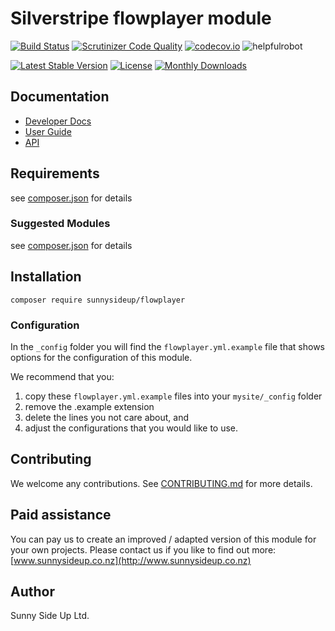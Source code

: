 # Silverstripe flowplayer module
[![Build Status](https://travis-ci.org/sunnysideup/silverstripe-flowplayer.svg?branch=master)](https://travis-ci.org/sunnysideup/silverstripe-flowplayer)
[![Scrutinizer Code Quality](https://scrutinizer-ci.com/g/sunnysideup/silverstripe-flowplayer/badges/quality-score.png?b=master)](https://scrutinizer-ci.com/g/sunnysideup/silverstripe-flowplayer/?branch=master)
[![codecov.io](https://codecov.io/github/sunnysideup/silverstripe-flowplayer/coverage.svg?branch=master)](https://codecov.io/github/sunnysideup/silverstripe-flowplayer?branch=master)
![helpfulrobot](https://helpfulrobot.io/sunnysideup/flowplayer/badge)

[![Latest Stable Version](https://poser.pugx.org/sunnysideup/flowplayer/version)](https://packagist.org/packages/sunnysideup/flowplayer)
[![License](https://poser.pugx.org/sunnysideup/flowplayer/license)](https://packagist.org/packages/sunnysideup/flowplayer)
[![Monthly Downloads](https://poser.pugx.org/sunnysideup/flowplayer/d/monthly)](https://packagist.org/packages/sunnysideup/flowplayer)


## Documentation



 * [Developer Docs](docs/en/INDEX.md)
 * [User Guide](docs/en/userguide.md)
 * [API](http://ssmods.com/apis/flowplayer/docs/en/api/)

## Requirements



see [composer.json](composer.json) for details

### Suggested Modules



see [composer.json](composer.json) for details


## Installation


```
composer require sunnysideup/flowplayer
```

### Configuration



In the `_config` folder you will find the `flowplayer.yml.example`
file that shows options for the configuration of this module.

We recommend that you:

  1. copy these `flowplayer.yml.example` files into your
`mysite/_config` folder
  2. remove the .example extension
  3. delete the lines you not care about, and
  4. adjust the configurations that you would like to use.


## Contributing



We welcome any contributions. See [CONTRIBUTING.md](CONTRIBUTING.md) for more details.

## Paid assistance



You can pay us to create an improved / adapted version of this module for your own projects.  Please contact us if you like to find out more: [www.sunnysideup.co.nz](http://www.sunnysideup.co.nz)

## Author



Sunny Side Up Ltd.
